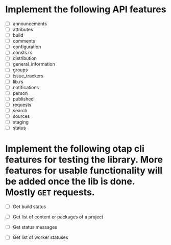 # Implement the following API features

- [ ] announcements
- [ ] attributes
- [ ] build
- [ ] comments
- [ ] configuration
- [ ] consts.rs
- [ ] distribution
- [ ] general_information
- [ ] groups
- [ ] issue_trackers
- [ ] lib.rs
- [ ] notifications
- [ ] person
- [ ] published
- [ ] requests
- [ ] search
- [ ] sources
- [ ] staging
- [ ] status

# Implement the following otap cli features for testing the library. More features for usable functionality will be added once the lib is done. Mostly `GET` requests.

- [ ] Get build status
- [ ] Get list of content or packages of a project
- [ ] Get status messages
- [ ] Get list of worker statuses

